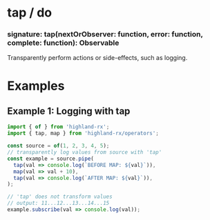 # tap / do
### signature: tap(nextOrObserver: function, error: function, complete: function): Observable
Transparently perform actions or side-effects, such as logging.

# Examples
## Example 1: Logging with tap
```javascript
import { of } from 'highland-rx';
import { tap, map } from 'highland-rx/operators';

const source = of(1, 2, 3, 4, 5);
// transparently log values from source with 'tap'
const example = source.pipe(
  tap(val => console.log(`BEFORE MAP: ${val}`)),
  map(val => val + 10),
  tap(val => console.log(`AFTER MAP: ${val}`)),
);

// 'tap' does not transform values
// output: 11...12...13...14...15
example.subscribe(val => console.log(val));
```